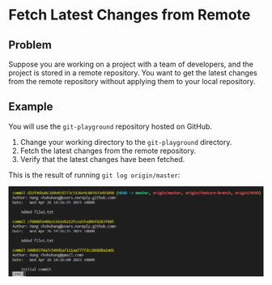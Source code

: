 # Fetch Latest Changes from Remote

## Problem

Suppose you are working on a project with a team of developers, and the project is stored in a remote repository. You want to get the latest changes from the remote repository without applying them to your local repository.

## Example

You will use the `git-playground` repository hosted on GitHub.

1. Change your working directory to the `git-playground` directory.
2. Fetch the latest changes from the remote repository.
3. Verify that the latest changes have been fetched.

This is the result of running `git log origin/master`:

![<result>](assets/challenge-fetch-changes-step1-1.png)
